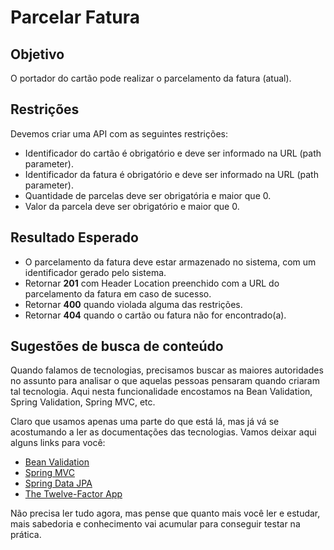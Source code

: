 # Parcelar Fatura

## Objetivo

O portador do cartão pode realizar o parcelamento da fatura (atual).

## Restrições

Devemos criar uma API com as seguintes restrições:

- Identificador do cartão é obrigatório e deve ser informado na URL (path parameter).
- Identificador da fatura é obrigatório e deve ser informado na URL (path parameter).
- Quantidade de parcelas deve ser obrigatória e maior que 0.
- Valor da parcela deve ser obrigatório e maior que 0.

## Resultado Esperado

- O parcelamento da fatura deve estar armazenado no sistema, com um identificador gerado pelo sistema.
- Retornar **201** com Header Location preenchido com a URL do parcelamento da fatura em caso de sucesso.
- Retornar **400** quando violada alguma das restrições.
- Retornar **404** quando o cartão ou fatura não for encontrado(a).

## Sugestões de busca de conteúdo

Quando falamos de tecnologias, precisamos buscar as maiores autoridades no assunto para analisar o que aquelas pessoas 
pensaram quando criaram tal tecnologia. Aqui nesta funcionalidade encostamos na Bean Validation, Spring Validation, Spring MVC, etc. 

Claro que usamos apenas uma parte do que está lá, mas já vá se acostumando a ler as documentações das tecnologias. 
Vamos deixar aqui alguns links para você:

* [Bean Validation](https://beanvalidation.org/)
* [Spring MVC](https://docs.spring.io/spring/docs/current/spring-framework-reference/web.html)
* [Spring Data JPA](https://spring.io/projects/spring-data-jpa)
* [The Twelve-Factor App](https://12factor.net/pt_br/)

Não precisa ler tudo agora, mas pense que quanto mais você ler e estudar, mais sabedoria e conhecimento vai acumular para conseguir testar na prática.

